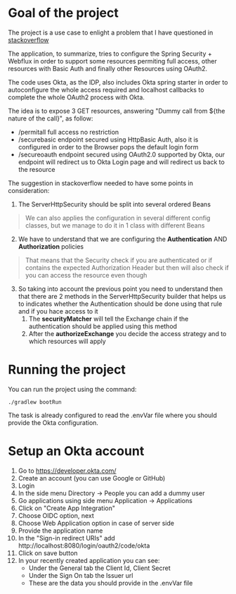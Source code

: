 # Goal of the project

The project is a use case to enlight a problem that I have questioned in [stackoverflow](https://stackoverflow.com/questions/68628574/spring-security-reactive-mixing-httpbasic-oauth2)

The application, to summarize, tries to configure the Spring Security + Webflux in order to support some resources permiting full access, other resources with Basic Auth and finally other Resources using OAuth2.

The code uses Okta, as the IDP, also includes Okta spring starter in order to autoconfigure the whole access required and localhost callbacks to complete the whole OAuth2 process with Okta.

The idea is to expose 3 GET resources, answering "Dummy call from ${the nature of the call}", as follow:
- /permitall full access no restriction
- /securebasic endpoint secured using HttpBasic Auth, also it is configured in order to the Browser pops the default login form
- /secureoauth endpoint secured using OAuth2.0 supported by Okta, our endpoint will redirect us to Okta Login page and will redirect us back to the resource

The suggestion in stackoverflow needed to have some points in consideration:
1. The ServerHttpSecurity should be split into several ordered Beans
> We can also applies the configuration in several different config classes, but we manage to do it in 1 class with different Beans
2. We have to understand that we are configuring the **Authentication** AND **Authorization** policies
> That means that the Security check if you are authenticated or if contains the expected Authorization Header
> but then will also check if you can access the resource even though
3. So taking into account the previous point you need to understand then that there are 2 methods in the ServerHttpSecurity builder that helps us to indicates whether the Authentication should be done using that rule and if you hace access to it
    1. The **securityMatcher** will tell the Exchange chain if the authentication should be applied using this method
    1. After the **authorizeExchange** you decide the access strategy and to which resources will apply
    
# Running the project

You can run the project using the command:
```shell
./gradlew bootRun
```

The task is already configured to read the .envVar file where you should provide the Okta configuration.

# Setup an Okta account

1. Go to https://developer.okta.com/
2. Create an account (you can use Google or GitHub)
3. Login
4. In the side menu Directory -> People you can add a dummy user
5. Go applications using side menu Application -> Applications
6. Click on "Create App Integration"
7. Choose OIDC option, next
8. Choose Web Application option in case of server side
9. Provide the application name
10. In the "Sign-in redirect URIs" add http://localhost:8080/login/oauth2/code/okta
11. Click on save button
12. In your recently created application you can see:
    - Under the General tab the Client Id, Client Secret 
    - Under the Sign On tab the Issuer url
    - These are the data you should provide in the .envVar file